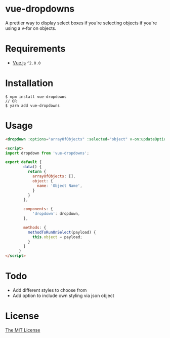# vue-dropdowns
A prettier way to display select boxes if you're selecting objects if you're using a v-for on objects.

# Requirements

- [Vue.js](https://github.com/yyx990803/vue) `^2.0.0`

# Installation

```shell
$ npm install vue-dropdowns
// OR
$ yarn add vue-dropdowns
```

# Usage

```html
<dropdown :options="arrayOfObjects" :selected="object" v-on:updateOption="methodToRunOnSelect"></dropdown>

<script>
import dropdown from 'vue-dropdowns';

export default {
        data() {
          return {
            arrayOfObjects: [],
            object: {
              name: 'Object Name',
            }
          }
        },

        components: {
            'dropdown': dropdown,
        },

        methods: {
          methodToRunOnSelect(payload) {
            this.object = payload;
          }
        }
      }
</script>

```

# Todo
- Add different styles to choose from
- Add option to include own styling via json object

# License

[The MIT License](http://opensource.org/licenses/MIT)
